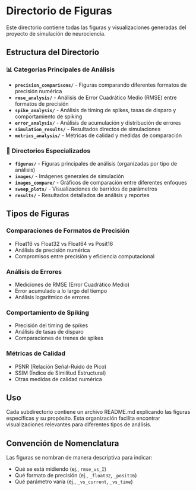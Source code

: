 # Directorio de Figuras

Este directorio contiene todas las figuras y visualizaciones generadas del proyecto de simulación de neurociencia.

## Estructura del Directorio

### 📊 **Categorías Principales de Análisis**

- **`precision_comparisons/`** - Figuras comparando diferentes formatos de precisión numérica
- **`rmse_analysis/`** - Análisis de Error Cuadrático Medio (RMSE) entre formatos de precisión
- **`spike_analysis/`** - Análisis de timing de spikes, tasas de disparo y comportamiento de spiking
- **`error_analysis/`** - Análisis de acumulación y distribución de errores
- **`simulation_results/`** - Resultados directos de simulaciones
- **`metrics_analysis/`** - Métricas de calidad y medidas de comparación

### 📁 **Directorios Especializados**

- **`figuras/`** - Figuras principales de análisis (organizadas por tipo de análisis)
- **`images/`** - Imágenes generales de simulación
- **`images_compare/`** - Gráficos de comparación entre diferentes enfoques
- **`sweep_plots/`** - Visualizaciones de barridos de parámetros
- **`results/`** - Resultados detallados de análisis y reportes

## Tipos de Figuras

### **Comparaciones de Formatos de Precisión**
- Float16 vs Float32 vs Float64 vs Posit16
- Análisis de precisión numérica
- Compromisos entre precisión y eficiencia computacional

### **Análisis de Errores**
- Mediciones de RMSE (Error Cuadrático Medio)
- Error acumulado a lo largo del tiempo
- Análisis logarítmico de errores

### **Comportamiento de Spiking**
- Precisión del timing de spikes
- Análisis de tasas de disparo
- Comparaciones de trenes de spikes

### **Métricas de Calidad**
- PSNR (Relación Señal-Ruido de Pico)
- SSIM (Índice de Similitud Estructural)
- Otras medidas de calidad numérica

## Uso

Cada subdirectorio contiene un archivo README.md explicando las figuras específicas y su propósito. Esta organización facilita encontrar visualizaciones relevantes para diferentes tipos de análisis.

## Convención de Nomenclatura

Las figuras se nombran de manera descriptiva para indicar:
- Qué se está midiendo (ej., `rmse_vs_I`)
- Qué formato de precisión (ej., `_float32`, `_posit16`)
- Qué parámetro varía (ej., `_vs_current`, `_vs_time`) 